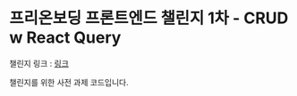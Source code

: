 # 프리온보딩 프론트엔드 챌린지 1차 - CRUD w React Query

챌린지 링크 : [링크](https://www.wanted.co.kr/events/pre_challenge_fe_1)

챌린지를 위한 사전 과제 코드입니다.
